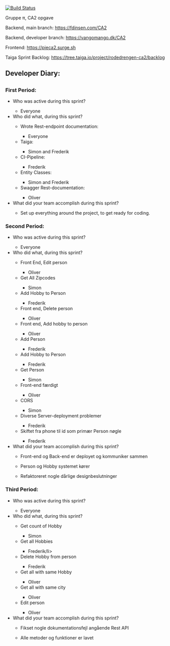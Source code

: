 [![Build Status](https://travis-ci.com/fdinsen/CA2.svg?branch=developer)](https://travis-ci.com/fdinsen/CA2)

Gruppe π, CA2 opgave

Backend, main branch: https://fdinsen.com/CA2

Backend, developer branch: https://vangomango.dk/CA2

Frontend: https://pieca2.surge.sh

Taiga Sprint Backlog: https://tree.taiga.io/project/rodedrengen-ca2/backlog

<h2>Developer Diary:<h2>
<h3>First Period:</h3>
<ul>
<li>Who was active during this sprint?</li>
<ul><li>Everyone</li></ul>

<li>Who did what, during this sprint?</li>
<ul>
<li>Wrote Rest-endpoint documentation:</li>
<ul><li>Everyone</li></ul>

<li>Taiga:</li>
<ul><li>Simon and Frederik</li></ul>

<li>CI-Pipeline:</li>
<ul><li>Frederik</li></ul>

<li>Entity Classes:</li>
<ul><li>Simon and Frederik</li></ul>

<li>Swagger Rest-documentation:</li>
<ul><li>Oliver</li></ul>

</ul>
<li>What did your team accomplish during this sprint?</li>
<ul><li>Set up everything around the project, to get ready for coding.</li></ul>
</ul>

<h3>Second Period:</h3>
<ul>
<li>Who was active during this sprint?</li>
<ul><li>Everyone</li></ul>

<li>Who did what, during this sprint?</li>
<ul>
<li>Front End, Edit person</li>
<ul><li>Oliver</li></ul>

<li>Get All Zipcodes</li>
<ul><li>Simon</li></ul>

<li>Add Hobby to Person</li>
<ul><li>Frederik</li></ul>

<li>Front end, Delete person</li>
<ul><li>Oliver</li></ul>

<li>Front end, Add hobby to person</li>
<ul><li>Oliver</li></ul>

<li>Add Person</li>
<ul><li>Frederik</li></ul>

<li>Add Hobby to Person</li>
<ul><li>Frederik</li></ul>

<li>Get Person</li>
<ul><li>Simon</li></ul>

<li>Front-end færdigt</li>
<ul><li>Oliver</li></ul>

<li>CORS</li>
<ul><li>Simon</li></ul>

<li>Diverse Server-deployment problemer</li>
<ul><li>Frederik</li></ul>

<li>Skiftet fra phone til id som primær Person nøgle</li>
<ul><li>Frederik</li></ul>

</ul>
<li>What did your team accomplish during this sprint?</li>
<ul><li>Front-end og Back-end er deployet og kommuniker sammen</li></ul>
<ul><li>Person og Hobby systemet kører</li></ul>
<ul><li>Refaktoreret nogle dårlige designbeslutninger</li></ul>
</ul>

<h3>Third Period:</h3>
<ul>
<li>Who was active during this sprint?</li>
<ul><li>Everyone</li></ul>

<li>Who did what, during this sprint?</li>
<ul>
<li>Get count of Hobby</li>
<ul><li>Simon</li></ul>

<li>Get all Hobbies</li>
<ul><li>Frederik/li></ul>

<li>Delete Hobby from person</li>
<ul><li>Frederik</li></ul>

<li>Get all with same Hobby</li>
<ul><li>Oliver</li></ul>

<li>Get all with same city </li>
<ul><li>Oliver</li></ul>

<li>Edit person</li>
<ul><li>Oliver</li></ul>

</ul>
<li>What did your team accomplish during this sprint?</li>
<ul><li>Fikset nogle dokumentationsfejl angående Rest API</li></ul>
<ul><li>Alle metoder og funktioner er lavet</li></ul>
</ul>
